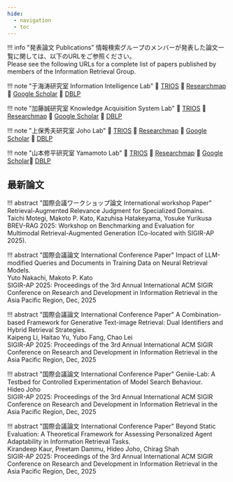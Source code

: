 ```yaml
---
hide:
  - navigation
  - toc
---
```


!!! info "発表論文 Publications"
    情報検索グループのメンバーが発表した論文一覧に関しては、以下のURLをご参照ください。  
    Please see the following URLs for a complete list of papers published by members of the Information Retrieval Group.

<div class="grid" markdown>

!!! note "于海涛研究室 Information Intelligence Lab"
    :link: [TRIOS](https://trios.tsukuba.ac.jp/researcher/0000003668) :link: [Researchmap](https://researchmap.jp/haitao/published_papers) :link: [Google Scholar](https://scholar.google.com/citations?user=88b2NRsAAAAJ) :link: [DBLP](https://dblp.org/pid/75/6588-3.html)

!!! note "加藤誠研究室 Knowledge Acquisition System Lab"
    :link: [TRIOS](https://trios.tsukuba.ac.jp/researcher/0000004282) :link: [Researchmap](https://researchmap.jp/mpkato/published_papers) :link: [Google Scholar](https://scholar.google.com/citations?user=Gr2Q2dQAAAAJ) :link: [DBLP](https://dblp.org/pid/14/7537.html)

</div>
<div class="grid" markdown>

!!! note "上保秀夫研究室 Joho Lab"
    :link: [TRIOS](https://trios.tsukuba.ac.jp/researcher/0000002518) :link: [Researchmap](https://researchmap.jp/hideojoho/published_papers) :link: [Google Scholar](https://scholar.google.com/citations?user=8W8gwisAAAAJ) :link: [DBLP](https://dblp.org/pid/83/5350.html)

!!! note "山本修平研究室 Yamamoto Lab"
    :link: [TRIOS](https://trios.tsukuba.ac.jp/researcher/0000004888) :link: [Researchmap](https://researchmap.jp/shuhei_yamamoto/published_papers) :link: [Google Scholar](https://scholar.google.com/citations?user=B5wFsacAAAAJ):link: [DBLP](https://dblp.org/pid/46/5262.html)

</div>

## 最新論文

!!! abstract "国際会議ワークショップ論文 International workshop Paper"
    Retrieval-Augmented Relevance Judgment for Specialized Domains.  
    Taichi Motegi, Makoto P. Kato, Kazuhisa Hatakeyama, Yosuke Yurikusa  
    BREV-RAG 2025: Workshop on Benchmarking and Evaluation for Multimodal Retrieval-Augmented Generation (Co-located with SIGIR-AP 2025).

!!! abstract "国際会議論文 International Conference Paper"
    Impact of LLM-modified Queries and Documents in Training Data on Neural Retrieval Models.  
    Yuto Nakachi, Makoto P. Kato  
    SIGIR-AP 2025: Proceedings of the 3rd Annual International ACM SIGIR Conference on Research and Development in Information Retrieval in the Asia Pacific Region, Dec, 2025

!!! abstract "国際会議論文 International Conference Paper"
    A Combination-based Framework for Generative Text-image Retrieval: Dual Identifiers and Hybrid Retrieval Strategies.  
    Kaipeng Li, Haitao Yu, Yubo Fang, Chao Lei  
    SIGIR-AP 2025: Proceedings of the 3rd Annual International ACM SIGIR Conference on Research and Development in Information Retrieval in the Asia Pacific Region, Dec, 2025

!!! abstract "国際会議論文 International Conference Paper"
    Geniie-Lab: A Testbed for Controlled Experimentation of Model Search Behaviour.  
    Hideo Joho  
    SIGIR-AP 2025: Proceedings of the 3rd Annual International ACM SIGIR Conference on Research and Development in Information Retrieval in the Asia Pacific Region, Dec, 2025

!!! abstract "国際会議論文 International Conference Paper"
    Beyond Static Evaluation: A Theoretical Framework for Assessing Personalized Agent Adaptability in Information Retrieval Tasks.  
    Kirandeep Kaur, Preetam Dammu, Hideo Joho, Chirag Shah  
    SIGIR-AP 2025: Proceedings of the 3rd Annual International ACM SIGIR Conference on Research and Development in Information Retrieval in the Asia Pacific Region, Dec, 2025